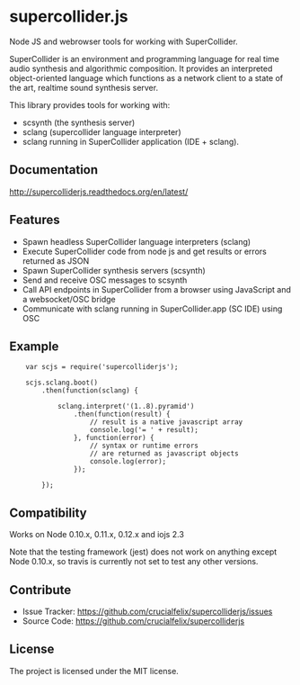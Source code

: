 supercollider.js
================

Node JS and webrowser tools for working with SuperCollider.

SuperCollider is an environment and programming language for real time audio synthesis and algorithmic composition. It provides an interpreted object-oriented language which functions as a network client to a state of the art, realtime sound synthesis server.

This library provides tools for working with:

- scsynth (the synthesis server)
- sclang (supercollider language interpreter)
- sclang running in SuperCollider application (IDE + sclang).


Documentation
-------------

http://supercolliderjs.readthedocs.org/en/latest/


Features
--------

- Spawn headless SuperCollider language interpreters (sclang)
- Execute SuperCollider code from node js and get results or errors returned as JSON
- Spawn SuperCollider synthesis servers (scsynth)
- Send and receive OSC messages to scsynth
- Call API endpoints in SuperCollider from a browser using JavaScript and a websocket/OSC bridge
- Communicate with sclang running in SuperCollider.app (SC IDE) using OSC


Example
-------

		var scjs = require('supercolliderjs');

		scjs.sclang.boot()
			.then(function(sclang) {

				sclang.interpret('(1..8).pyramid')
					.then(function(result) {
						// result is a native javascript array
						console.log('= ' + result);
					}, function(error) {
						// syntax or runtime errors
						// are returned as javascript objects
						console.log(error);
					});

			});


Compatibility
-------------

Works on Node 0.10.x, 0.11.x, 0.12.x and iojs 2.3

Note that the testing framework (jest) does not work on anything except Node 0.10.x, so travis is currently not set to test any other versions.


Contribute
----------

- Issue Tracker: https://github.com/crucialfelix/supercolliderjs/issues
- Source Code: https://github.com/crucialfelix/supercolliderjs


License
-------

The project is licensed under the MIT license.
